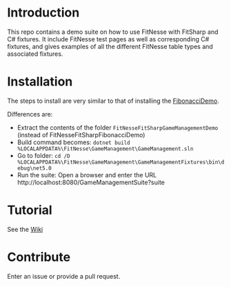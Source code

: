 # Introduction 
This repo contains a demo suite on how to use FitNesse with FitSharp and C# fixtures. It include FitNesse test pages as well as 
corresponding C# fixtures, and gives examples of all the different FitNesse table types and associated fixtures.

# Installation
The steps to install are very similar to that of installing the [FibonacciDemo](https://github.com/essenius/FitNesseFitSharpFibonacciDemo).

Differences are:
* Extract the contents of the folder ```FitNesseFitSharpGameManagementDemo``` (instead of FitNesseFitSharpFibonacciDemo)
* Build command becomes: ```dotnet build %LOCALAPPDATA%\FitNesse\GameManagement\GameManagement.sln```
* Go to folder: ```cd /D %LOCALAPPDATA%\FitNesse\GameManagement\GameManagementFixtures\bin\debug\net5.0```
* Run the suite: Open a browser and enter the URL http://localhost:8080/GameManagementSuite?suite

# Tutorial
See the [Wiki](../../wiki)
# Contribute
Enter an issue or provide a pull request. 

